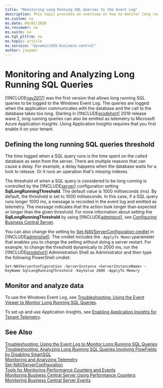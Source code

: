 ```yaml
---
title: "Monitoring Long Running SQL Queries to the Event Log"
description: This topic provides an overview on how to monitor long running SQL queries in the event log starting with NAV 2017. 
ms.custom: na
ms.date: 04/01/2020
ms.reviewer: na
ms.suite: na
ms.tgt_pltfrm: na
ms.topic: article
ms.service: "dynamics365-business-central"
author: jswymer
---
```

# Monitoring and Analyzing Long Running SQL Queries

<!-- This topic needs to be updated for the BC autumn release. -->
 
[!INCLUDE[nav2017](../developer/includes/nav2017.md)] was the first version that allows long running SQL queries to be logged to the Windows Event Log. The queries are logged when the application communicates with the database and the call to the database takes too long. Starting in [!INCLUDE[prodshort](../developer/includes/prodshort.md)] 2019 release wave 2, long running queries can also be emitted as telemetry to Microsoft Azure Application Insights. Using Application Insights requires that you first enable it on your tenant.

## <a name="threshold"></a>Defining the long running SQL queries threshold

The time logged when a SQL query runs is the time spent on the called database as seen from the server. There are multiple reasons that can cause a delay. For example, a delay happens when the database waits for a lock to release. Or it runs an operation that's missing indexes.

The threshold of when a SQL query is considered to be long running is controlled by the [!INCLUDE[server](../developer/includes/server.md)] configuration setting **SqlLongRunningThreshold**. The default value is 1000 milliseconds (ms). By default, the threshold is set to 1000 milliseconds. In this case, if a SQL query runs longer 1000 ms, a message is recorded in the event log and emitted as telemetry. The message indicates that the action took longer than expected or longer than the given threshold. For more information about setting the **SqlLongRunningThreshold** by using [!INCLUDE[admintool](../developer/includes/admintool.md)], see [Configuring Business Central Server](configure-server-instance.md#Database).

You can also change the setting by [Set-NAVServerConfiguration cmdlet](/powershell/module/microsoft.dynamics.nav.management/set-navserverconfiguration) in [!INCLUDE[adminshell](../developer/includes/adminshell.md)]. The cmdlet includes the `-ApplyTo Memory`parameter that enables you to change the setting without doing a server restart. For example, to change the threshold dynamically to 2000 ms, run the [!INCLUDE[prodshort](../developer/includes/prodshort.md)] Administration Shell as Administrator and then type the following PowerShell cmdlet:

```
Set-NAVServerConfiguration -ServerInstance <ServerInstanceName> -KeyName SqlLongRunningThreshold -KeyValue 2000 -ApplyTo Memory
```

## Monitor and analyze data

To use the Windows Event Log, see [Troubleshooting: Using the Event Viewer to Monitor Long Running SQL Queries](troubleshoot-long-running-queries-using-event-log.md).

To set up and use Application Insights, see [Enabling Application Insights for Tenant Telemetry](telemetry-enable-application-insights.md).
<!-- 
## <a name="ApplicationInsights"></a>Enable Sending Telemetry to Application Insights

If you have access to an Application Insights resource in Microsoft Azure, you can configure your tenants to send long running query telemetry there for analysis and presentation.

1. To enable this feature, you will first need the instrumentation key of the Application Insights resource, which you can get from the [Azure Portal](/azure/bot-service/bot-service-resources-app-insights-keys?view=azure-bot-service-4.0).

2. Once you have the key, the way to enable this feature depends on whether your [!INCLUDE[server](../developer/includes/server.md)] instance is configured as a single-tenant or multitenant instance. 

    - For a single-tenant server instance, you enable this feature on the server instance itself by adding the key to the **Application Insights Instrumentation Key** setting of the server instance. For more information, see [Configuring Business Central Server](configure-server-instance.md#General).
    
    - For a multitenant server instance, you enable this feature on a per-tenant basis when you mount tenants on the [!INCLUDE[server](../developer/includes/server.md)] instance. The [Mount-NAVTenant cmdlet](/powershell/module/microsoft.dynamics.nav.management/mount-navtenant?view=businesscentral-ps) includes the `-ApplicationInsightsKey` parameter that you set to the instrumentation key, for example:
    
        ```
        Mount-NAVTenant -ServerInstance BC150 -Tenant tenant1 -DatabaseName "Demo Database BC (15-0)" -DatabaseServer localhost -DatabaseInstance BCDEMO -ApplicationInsightsKey 11111111-2222-3333-4444-555555555555
        ```

## Monitor and analyze data

If you are using the event log, refer to the following articles:

[Troubleshooting: Using the Event Log to Monitor Long Running SQL Queries](troubleshoot-long-running-queries-using-event-log.md)

[Troubleshooting: Analyzing Long Running SQL Queries Involving FlowFields by Disabling SmartSQL](troubleshooting-queries-involving-flowfields-by-disabling-smartsql.md)

If you are using application Insights, see:

[Analyzing Long Running Operation (SQL Query) Telemetry](telemetry-long-running-sql-query-trace.md).-->

<!--
### <a name="LRSQLQuery"></a>Dimensions for long running SQL queries emitted to Application Insights

The following tables explains the columns included in long running query events emitted to Application Insights. Bold text indicates that the value of the columns is a constant. Some columns are standard for Application Insights. These are indicated by *Application Insights*.

|Column|Description or value||
|---------|-----|-----------|
|timestamp|Specifies the date and time that the long running query event occurred, such as 2019-08-20T07:23:07.9996696Z||
|message|**Action took longer than expected**||
|severityLevel|**2** (This indicates a warning. Long running queries are always recorded as warnings)||
|itemType|**trace**||
|customDimensions|(see table that follows)||
|operation_Name|**Long Running Operation (SQL Query)**||
|operation_Id|Specifies the GUID assigned to the client operation. An operation is created whenever the user performs an activity in the client, such as selecting an action.||
|operation_ParentId|Currently this is the same as the operation_Id. This might change in a future release.||
|session_Id|Specifies the GUID of the client session. When a client establishes a connection to the [!INCLUDE[server](../developer/includes/server.md)] instance, a session is created and it is assigned an ID. ||
|client_Type|*Application Insights*||
|client_IP|*Application Insights*||
|client_City|*Application Insights*||
|client_StateOrProvince|*Application Insights*||
|client_CountryOrRegion|*Application Insights*||
|cloud_RoleName|Specifies the display name of [!INCLUDE[prodshort](../developer/includes/prodshort.md)] tenant. For on-premises, this is the same as the cloud_RoleInstance.  ||
|cloud_RoleInstance|Specifies the name of [!INCLUDE[prodshort](../developer/includes/prodshort.md)] tenant. ||
|appId|*Application Insights*||
|appName|*Application Insights*||
|iKey|*Application Insights*||
|sdkVersion|*Application Insights*||

#### CustomDimensions

The following shows an example of the CustomDimensions exported in CSV format.
 
```
{"Long running log threshold (ms)":"65","Telemetry schema version":"0.1","Execution time (ms)":"99","Component":"Navision_NAVPlatform - 15.0.35274.0","Environment type":"Production","SQL Statement":"SELECT \"2161\".\"timestamp\",\"2161\".\"User\",\"2161\".\"Default Execute Time\",\"2161\".\"Current Job Queue Entry\",\"2161\".\"$systemId\" FROM \"SQLDATABASE\".dbo.\"CURRENTCOMPANY$Calendar Event User Config_\" \"2161\"  WITH(UPDLOCK)  WHERE (\"2161\".\"User\"=@0) OPTION(OPTIMIZE FOR UNKNOWN)","Client Type":"Background","AL Stack Trace":"AppObjectType: CodeUnit\r\n  AppObjectId: 2160\r\n  AL CallStack: \"Calendar Event Mangement\"(CodeUnit 2160).GetCalendarEventUserConfiguration line 2\r\n\"Calendar Event Management\"(CodeUnit 2160).FindJobQueue line 1\r\n\"Calendar Event Execution\"(CodeUnit 2161).RunCalendarEvents line 20\r\n\"Calendar Event Execution\"(CodeUnit 2161).OnRun(Trigger) line 1\r\n\"Job Queue Start Codeunit\"(CodeUnit 449).OnRun(Trigger) line 6\r\n\"Job Queue Dispatcher\"(CodeUnit 448).HandleRequest line 18\r\n\"Job Queue Dispatcher\"(CodeUnit 448).OnRun(Trigger) line 12","AL Object Name":"Calendar Event Mangement","AL Object type":"CodeUnit","Company Name":"CRONUS International Ltd.","AL Object ID":"2160"}
```

This table describes the different dimensions.


|Column|Description or value||
|---------|-----|-----------|
|Long running log threshold (ms)|Specifies the amount of time (in milliseconds) that an SQL query can run before a warning event is recorded. This threshold is controlled by the [!INCLUDE[server](../developer/includes/server.md)] configuration setting called SqlLongRunningThreshold. |
|Telemetry schema version|Specifies the version of the [!INCLUDE[prodshort](../developer/includes/prodshort.md)] telemetry schema. ||
|Execution time (ms)|Specifies the time in milliseconds that it took to execute the SQL statement.||
|Component|Specifies the [!INCLUDE[server](../developer/includes/server.md)] instance name and the platform version.||
|Environment type|Specifies thee environment type of the [!INCLUDE[prodshort](../developer/includes/prodshort.md)] solution, such as Production or Sandbox.|
|SQL Statement|Specifies the SQL statement that was executed for the long running query. The value is limited to 8192 characters. If the value exceeds 8192 characters, it will be truncated in manner that still provides the most pertinent information.||
|Client Type |Specifies the type of client that executed the SQL Statement, such as Background or Web. For a list of the client types, see [ClientType Option Type](../developer/methods-auto/clienttype/clienttype-option.md).||
|AL Stack Trace |The stack trace in AL.||
|AL Object Name|The name of the aL object that executed the SQL statement||
|AL Object Type |The type of the AL object that executed the SQL statement||
|Company Name |The display name of the [!INCLUDE[prodshort](../developer/includes/prodshort.md)] company that was used at tome of execution. ||
|AL Object ID |The type of the AL object that executed the SQL statement.||

If you have access to an Application Insights resource in Microsoft Azure, you can configure your tenants to send long running query telemetry there for analysis and presentation.

> [!NOTE]
> Currently, this is only available in a multitenant deployment, where the [!INCLUDE[server](../developer/includes/server.md)] instance is configured as a multitenant instance.

-->


## See Also

[Troubleshooting: Using the Event Log to Monitor Long Running SQL Queries](troubleshoot-long-running-queries-using-event-log.md)  
[Troubleshooting: Analyzing Long Running SQL Queries Involving FlowFields by Disabling SmartSQL](troubleshooting-queries-involving-flowfields-by-disabling-smartsql.md)  
[Monitoring and Analyzing Telemetry](telemetry-overview.md)  
[Set-NAVServerConfiguration](https://go.microsoft.com/fwlink/?linkid=401394)  
[Tools for Monitoring Performance Counters and Events](tools-monitor-performance-counters-and-events.md)  
[Monitoring Business Central Server Using Performance Counters](monitor-server-using-performance-counters.md)  
[Monitoring Business Central Server Events](monitor-server-events.md)  


